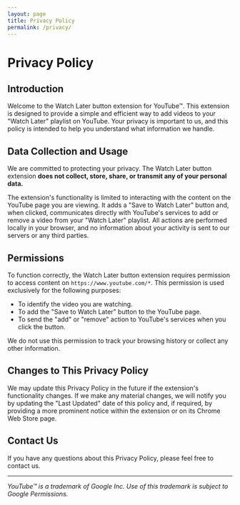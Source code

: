 ```yaml
---
layout: page
title: Privacy Policy
permalink: /privacy/
---
```

# Privacy Policy

## Introduction

Welcome to the Watch Later button extension for YouTube™. This extension is designed to provide a simple and efficient way to add videos to your "Watch Later" playlist on YouTube. Your privacy is important to us, and this policy is intended to help you understand what information we handle.

## Data Collection and Usage

We are committed to protecting your privacy. The Watch Later button extension **does not collect, store, share, or transmit any of your personal data.**

The extension's functionality is limited to interacting with the content on the YouTube page you are viewing. It adds a "Save to Watch Later" button and, when clicked, communicates directly with YouTube's services to add or remove a video from your "Watch Later" playlist. All actions are performed locally in your browser, and no information about your activity is sent to our servers or any third parties.

## Permissions

To function correctly, the Watch Later button extension requires permission to access content on `https://www.youtube.com/*`. This permission is used exclusively for the following purposes:

*   To identify the video you are watching.
*   To add the "Save to Watch Later" button to the YouTube page.
*   To send the "add" or "remove" action to YouTube's services when you click the button.

We do not use this permission to track your browsing history or collect any other information.

## Changes to This Privacy Policy

We may update this Privacy Policy in the future if the extension's functionality changes. If we make any material changes, we will notify you by updating the "Last Updated" date of this policy and, if required, by providing a more prominent notice within the extension or on its Chrome Web Store page.

## Contact Us

If you have any questions about this Privacy Policy, please feel free to contact us.

---
*YouTube™ is a trademark of Google Inc. Use of this trademark is subject to Google Permissions.*
